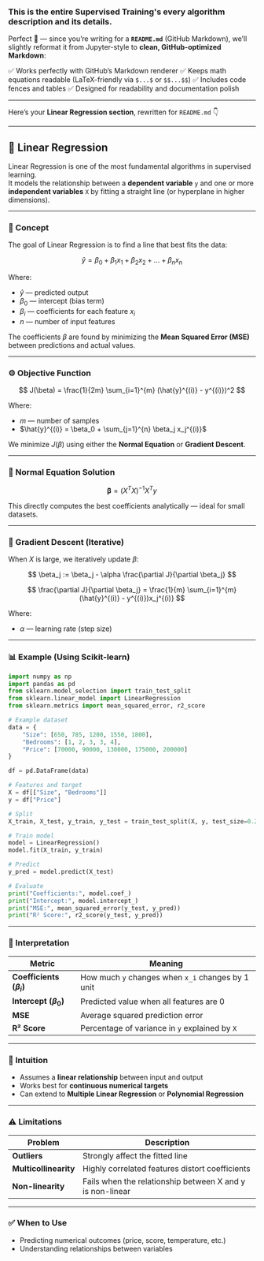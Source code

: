 ### This is the entire Supervised Training's every algorithm description and its details.

Perfect 👏 — since you’re writing for a **`README.md`** (GitHub Markdown), we’ll slightly reformat it from Jupyter-style to **clean, GitHub-optimized Markdown**:

✅ Works perfectly with GitHub’s Markdown renderer
✅ Keeps math equations readable (LaTeX-friendly via `$...$` or `$$...$$`)
✅ Includes code fences and tables
✅ Designed for readability and documentation polish

---

Here’s your **Linear Regression section**, rewritten for `README.md` 👇

---

## 🧠 Linear Regression

Linear Regression is one of the most fundamental algorithms in supervised learning.  
It models the relationship between a **dependent variable** `y` and one or more **independent variables** `X` by fitting a straight line (or hyperplane in higher dimensions).

---

### 📘 Concept

The goal of Linear Regression is to find a line that best fits the data:

$$
\hat{y} = \beta_0 + \beta_1x_1 + \beta_2x_2 + \dots + \beta_nx_n
$$

Where:
- $\hat{y}$ — predicted output  
- $\beta_0$ — intercept (bias term)  
- $\beta_i$ — coefficients for each feature $x_i$  
- $n$ — number of input features  

The coefficients $\beta$ are found by minimizing the **Mean Squared Error (MSE)** between predictions and actual values.

---

### ⚙️ Objective Function

$$
J(\beta) = \frac{1}{2m} \sum_{i=1}^{m} (\hat{y}^{(i)} - y^{(i)})^2
$$

Where:
- $m$ — number of samples  
- $\hat{y}^{(i)} = \beta_0 + \sum_{j=1}^{n} \beta_j x_j^{(i)}$

We minimize $J(\beta)$ using either the **Normal Equation** or **Gradient Descent**.

---

### 📐 Normal Equation Solution

$$
\boldsymbol{\beta} = (X^TX)^{-1}X^Ty
$$

This directly computes the best coefficients analytically — ideal for small datasets.

---

### 🧩 Gradient Descent (Iterative)

When $X$ is large, we iteratively update $\beta$:

$$
\beta_j := \beta_j - \alpha \frac{\partial J}{\partial \beta_j}
$$

$$
\frac{\partial J}{\partial \beta_j} = \frac{1}{m} \sum_{i=1}^{m} (\hat{y}^{(i)} - y^{(i)})x_j^{(i)}
$$

Where:
- $\alpha$ — learning rate (step size)

---

### 📊 Example (Using Scikit-learn)
```python
import numpy as np
import pandas as pd
from sklearn.model_selection import train_test_split
from sklearn.linear_model import LinearRegression
from sklearn.metrics import mean_squared_error, r2_score

# Example dataset
data = {
    "Size": [650, 785, 1200, 1550, 1800],
    "Bedrooms": [1, 2, 3, 3, 4],
    "Price": [70000, 90000, 130000, 175000, 200000]
}

df = pd.DataFrame(data)

# Features and target
X = df[["Size", "Bedrooms"]]
y = df["Price"]

# Split
X_train, X_test, y_train, y_test = train_test_split(X, y, test_size=0.2, random_state=42)

# Train model
model = LinearRegression()
model.fit(X_train, y_train)

# Predict
y_pred = model.predict(X_test)

# Evaluate
print("Coefficients:", model.coef_)
print("Intercept:", model.intercept_)
print("MSE:", mean_squared_error(y_test, y_pred))
print("R² Score:", r2_score(y_test, y_pred))
````

---

### 🧮 Interpretation

| Metric                       | Meaning                                           |
| ---------------------------- | ------------------------------------------------- |
| **Coefficients ($\beta_i$)** | How much `y` changes when `x_i` changes by 1 unit |
| **Intercept ($\beta_0$)**    | Predicted value when all features are 0           |
| **MSE**                      | Average squared prediction error                  |
| **R² Score**                 | Percentage of variance in `y` explained by `X`    |

---

### 🧠 Intuition

* Assumes a **linear relationship** between input and output
* Works best for **continuous numerical targets**
* Can extend to **Multiple Linear Regression** or **Polynomial Regression**

---

### ⚠️ Limitations

| Problem               | Description                                               |
| --------------------- | --------------------------------------------------------- |
| **Outliers**          | Strongly affect the fitted line                           |
| **Multicollinearity** | Highly correlated features distort coefficients           |
| **Non-linearity**     | Fails when the relationship between X and y is non-linear |

---

### ✅ When to Use

* Predicting numerical outcomes (price, score, temperature, etc.)
* Understanding relationships between variables



